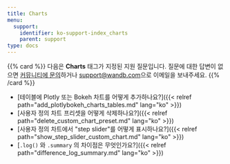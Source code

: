 ```yaml
---
title: Charts
menu:
  support:
    identifier: ko-support-index_charts
    parent: support
type: docs
---
```


{{% card %}}
다음은 <b>Charts</b> 태그가 지정된 지원 질문입니다. 질문에 대한 답변이 없으면 [커뮤니티에 문의](https://community.wandb.ai/)하거나 [support@wandb.com](mailto:support@wandb.com)으로 이메일을 보내주세요.
{{% /card %}}

- [테이블에 Plotly 또는 Bokeh 차트를 어떻게 추가하나요?]({{< relref path="add_plotlybokeh_charts_tables.md" lang="ko" >}})
- [사용자 정의 차트 프리셋을 어떻게 삭제하나요?]({{< relref path="delete_custom_chart_preset.md" lang="ko" >}})
- [사용자 정의 차트에서 "step slider"를 어떻게 표시하나요?]({{< relref path="show_step_slider_custom_chart.md" lang="ko" >}})
- [`.log()` 와 `.summary` 의 차이점은 무엇인가요?]({{< relref path="difference_log_summary.md" lang="ko" >}})

